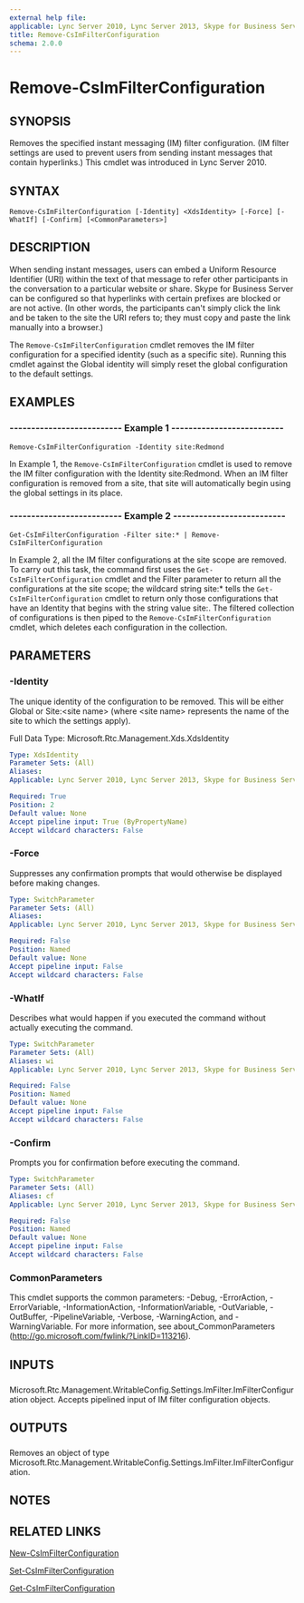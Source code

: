 ```yaml
---
external help file: 
applicable: Lync Server 2010, Lync Server 2013, Skype for Business Server 2015
title: Remove-CsImFilterConfiguration
schema: 2.0.0
---
```


# Remove-CsImFilterConfiguration

## SYNOPSIS
Removes the specified instant messaging (IM) filter configuration.
(IM filter settings are used to prevent users from sending instant messages that contain hyperlinks.) This cmdlet was introduced in Lync Server 2010.


## SYNTAX

```
Remove-CsImFilterConfiguration [-Identity] <XdsIdentity> [-Force] [-WhatIf] [-Confirm] [<CommonParameters>]
```

## DESCRIPTION
When sending instant messages, users can embed a Uniform Resource Identifier (URI) within the text of that message to refer other participants in the conversation to a particular website or share.
Skype for Business Server can be configured so that hyperlinks with certain prefixes are blocked or are not active.
(In other words, the participants can't simply click the link and be taken to the site the URI refers to; they must copy and paste the link manually into a browser.)

The `Remove-CsImFilterConfiguration` cmdlet removes the IM filter configuration for a specified identity (such as a specific site).
Running this cmdlet against the Global identity will simply reset the global configuration to the default settings.


## EXAMPLES

### -------------------------- Example 1 --------------------------
```
Remove-CsImFilterConfiguration -Identity site:Redmond
```

In Example 1, the `Remove-CsImFilterConfiguration` cmdlet is used to remove the IM filter configuration with the Identity site:Redmond.
When an IM filter configuration is removed from a site, that site will automatically begin using the global settings in its place.


### -------------------------- Example 2 --------------------------
```
Get-CsImFilterConfiguration -Filter site:* | Remove-CsImFilterConfiguration
```

In Example 2, all the IM filter configurations at the site scope are removed.
To carry out this task, the command first uses the `Get-CsImFilterConfiguration` cmdlet and the Filter parameter to return all the configurations at the site scope; the wildcard string site:* tells the `Get-CsImFilterConfiguration` cmdlet to return only those configurations that have an Identity that begins with the string value site:.
The filtered collection of configurations is then piped to the `Remove-CsImFilterConfiguration` cmdlet, which deletes each configuration in the collection.


## PARAMETERS

### -Identity
The unique identity of the configuration to be removed.
This will be either Global or Site:\<site name\> (where \<site name\> represents the name of the site to which the settings apply).

Full Data Type: Microsoft.Rtc.Management.Xds.XdsIdentity

```yaml
Type: XdsIdentity
Parameter Sets: (All)
Aliases: 
Applicable: Lync Server 2010, Lync Server 2013, Skype for Business Server 2015

Required: True
Position: 2
Default value: None
Accept pipeline input: True (ByPropertyName)
Accept wildcard characters: False
```

### -Force
Suppresses any confirmation prompts that would otherwise be displayed before making changes.

```yaml
Type: SwitchParameter
Parameter Sets: (All)
Aliases: 
Applicable: Lync Server 2010, Lync Server 2013, Skype for Business Server 2015

Required: False
Position: Named
Default value: None
Accept pipeline input: False
Accept wildcard characters: False
```

### -WhatIf
Describes what would happen if you executed the command without actually executing the command.

```yaml
Type: SwitchParameter
Parameter Sets: (All)
Aliases: wi
Applicable: Lync Server 2010, Lync Server 2013, Skype for Business Server 2015

Required: False
Position: Named
Default value: None
Accept pipeline input: False
Accept wildcard characters: False
```

### -Confirm
Prompts you for confirmation before executing the command.

```yaml
Type: SwitchParameter
Parameter Sets: (All)
Aliases: cf
Applicable: Lync Server 2010, Lync Server 2013, Skype for Business Server 2015

Required: False
Position: Named
Default value: None
Accept pipeline input: False
Accept wildcard characters: False
```

### CommonParameters
This cmdlet supports the common parameters: -Debug, -ErrorAction, -ErrorVariable, -InformationAction, -InformationVariable, -OutVariable, -OutBuffer, -PipelineVariable, -Verbose, -WarningAction, and -WarningVariable. For more information, see about_CommonParameters (http://go.microsoft.com/fwlink/?LinkID=113216).

## INPUTS

###  
Microsoft.Rtc.Management.WritableConfig.Settings.ImFilter.ImFilterConfiguration object.
Accepts pipelined input of IM filter configuration objects.

## OUTPUTS

###  
Removes an object of type Microsoft.Rtc.Management.WritableConfig.Settings.ImFilter.ImFilterConfiguration.

## NOTES

## RELATED LINKS

[New-CsImFilterConfiguration]()

[Set-CsImFilterConfiguration]()

[Get-CsImFilterConfiguration]()
